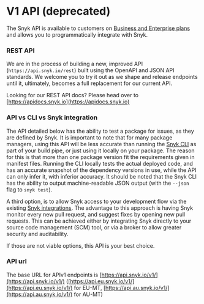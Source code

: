 # V1 API (deprecated)

The Snyk API is available to customers on [Business and Enterprise plans](https://snyk.io/plans) and allows you to programmatically integrate with Snyk.

### REST API

We are in the process of building a new, improved API (`https://api.snyk.io/rest`) built using the OpenAPI and JSON API standards. We welcome you to try it out as we shape and release endpoints until it, ultimately, becomes a full replacement for our current API.

Looking for our REST API docs? Please head over to [https://apidocs.snyk.io](https://apidocs.snyk.io)

### API vs CLI vs Snyk integration

The API detailed below has the ability to test a package for issues, as they are defined by Snyk. It is important to note that for many package managers, using this API will be less accurate than running the [Snyk CLI](https://snyk.io/docs/using-snyk) as part of your build pipe, or just using it locally on your package. The reason for this is that more than one package version fit the requirements given in manifest files. Running the CLI locally tests the actual deployed code, and has an accurate snapshot of the dependency versions in use, while the API can only infer it, with inferior accuracy. It should be noted that the Snyk CLI has the ability to output machine-readable JSON output (with the `--json` flag to `snyk test`).

A third option, is to allow Snyk access to your development flow via the existing [Snyk integrations](https://snyk.io/docs/). The advantage to this approach is having Snyk monitor every new pull request, and suggest fixes by opening new pull requests. This can be achieved either by integrating Snyk directly to your source code management (SCM) tool, or via a broker to allow greater security and auditability.

If those are not viable options, this API is your best choice.

### API url

The base URL for APIv1 endpoints is [https://api.snyk.io/v1/](https://api.snyk.io/v1/) ([https://api.eu.snyk.io/v1/](https://api.eu.snyk.io/v1/) for EU-MT, [https://api.au.snyk.io/v1/](https://api.au.snyk.io/v1/) for AU-MT)

